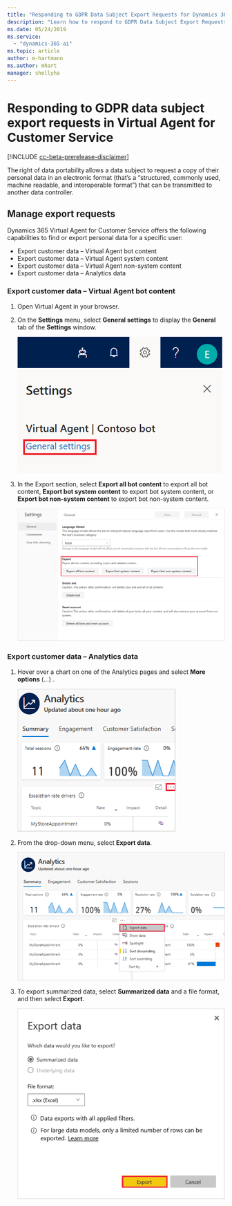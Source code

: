 ```yaml
---
title: "Responding to GDPR Data Subject Export Requests for Dynamics 365 Virtual Agent for Customer Service"
description: "Learn how to respond​ to GDPR Data Subject Export Requests for Dynamics 365 Virtual Agent for Customer Service."
ms.date: 05/24/2019
ms.service:
  - "dynamics-365-ai"
ms.topic: article
author: m-hartmann
ms.author: mhart
manager: shellyha
---
```


# Responding to GDPR data subject export requests in Virtual Agent for Customer Service

[!INCLUDE [cc-beta-prerelease-disclaimer](../includes/cc-beta-prerelease-disclaimer.md)]

The right of data portability allows a data subject to request a copy of their personal data in an electronic format (that’s a “structured, commonly used, machine readable, and interoperable format”) that can be transmitted to another data controller.

## Manage export requests

Dynamics 365 Virtual Agent for Customer Service offers the following capabilities to find or export personal data for a specific user:

* Export customer data – Virtual Agent bot content
* Export customer data – Virtual Agent system content
* Export customer data – Virtual Agent non-system content
* Export customer data – Analytics data

### Export customer data – Virtual Agent bot content

1. Open Virtual Agent in your browser.
2. On the **Settings** menu, select **General settings** to display the **General** tab of the **Settings** window.

   ![General settings](media/general-settings.png)

3. In the Export section, select **Export all bot content** to export all bot content, **Export bot system content** to export bot system content, or **Export bot non-system content** to export bot non-system content.

   ![Export bot content](media/export-bot-content.png)

### Export customer data – Analytics data

1. Hover over a chart on one of the Analytics pages and select **More options** (...) .

   ![More options](media/more-options.png)

2. From the drop-down menu, select **Export data**.

    ![Export data](media/export-data.png)

3. To export summarized data, select **Summarized data** and a file format, and then select **Export**.

   ![Export details](media/export-details.png)

